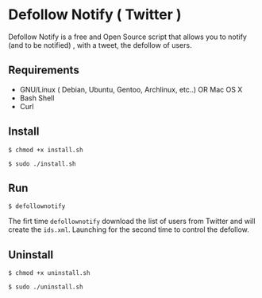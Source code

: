 Defollow Notify ( Twitter )
===========================

Defollow Notify is a free and Open Source script that allows you to notify (and to be notified) , with a tweet, the  defollow of users.

Requirements
------------

* GNU/Linux ( Debian, Ubuntu, Gentoo, Archlinux, etc..) OR Mac OS X
* Bash Shell
* Curl

Install
-------

`$ chmod +x install.sh`

`$ sudo ./install.sh`

Run
---

`$ defollownotify`

The firt time `defollownotify` download the list of users from Twitter and will create the `ids.xml`. Launching for the second time to control the defollow.

Uninstall
---------

`$ chmod +x uninstall.sh`

`$ sudo ./uninstall.sh`

